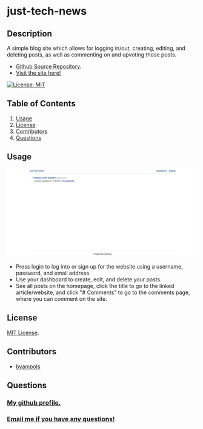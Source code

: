 # just-tech-news

## Description
A simple blog site which allows for logging in/out, creating, editing, and deleting posts, as well as commenting on and upvoting those posts.

* [Github Source Repository](https://github.com/byampols/just-tech-news).
* [Visit the site here!](https://warm-peak-11797.herokuapp.com/)

[![License: MIT](https://img.shields.io/badge/License-MIT-yellow.svg)](https://opensource.org/licenses/MIT)

## Table of Contents
1. [Usage](#usage)
2. [License](#license)
3. [Contributors](#contributors)
4. [Questions](#questions)

## Usage

![Just Tech News](public/images/screenshot.png)

* Press login to log into or sign up for the website using a username, password, and email address.
* Use your dashboard to create, edit, and delete your posts.
* See all posts on the homepage, click the title to go to the linked article/website, and click "# Comments" to go to the comments page, where you can comment on the site.

## License
[MIT License](https://opensource.org/licenses/MIT).

## Contributors
* [byampols](https://github.com/byampols)

## Questions
### [My github profile.](https://github.com/byampols)
### [Email me if you have any questions!](byampols@alumni.cmu.edu)
